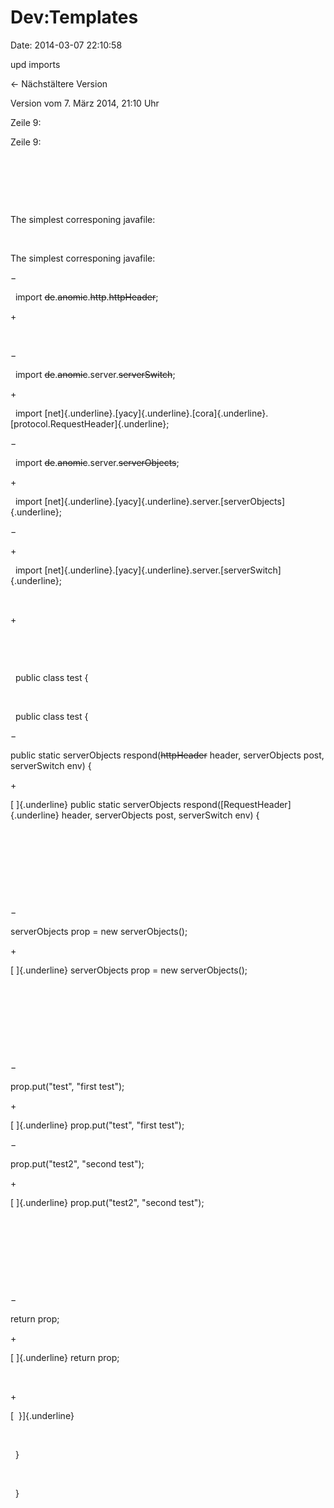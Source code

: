 Dev:Templates
=============

Date: 2014-03-07 22:10:58

upd imports

← Nächstältere Version

Version vom 7. März 2014, 21:10 Uhr

Zeile 9:

Zeile 9:

 

 

 

<div>

The simplest corresponing javafile:

</div>

 

<div>

The simplest corresponing javafile:

</div>

−

<div>

  import ~~de~~.~~anomic~~.~~http~~.~~httpHeader~~;

</div>

\+

<div>

 

</div>

−

<div>

  import ~~de~~.~~anomic~~.server.~~serverSwitch~~;

</div>

\+

<div>

  import
[net]{.underline}.[yacy]{.underline}.[cora]{.underline}.[protocol.RequestHeader]{.underline};

</div>

−

<div>

  import ~~de~~.~~anomic~~.server.~~serverObjects~~;

</div>

\+

<div>

  import
[net]{.underline}.[yacy]{.underline}.server.[serverObjects]{.underline};

</div>

−

<div>

</div>

\+

<div>

  import
[net]{.underline}.[yacy]{.underline}.server.[serverSwitch]{.underline};

</div>

 

\+

<div>

 

</div>

 

<div>

  public class test {

</div>

 

<div>

  public class test {

</div>

−

<div>

 public static serverObjects respond(~~httpHeader~~ header,
serverObjects post, serverSwitch env) {

</div>

\+

<div>

[ ]{.underline} public static serverObjects
respond([RequestHeader]{.underline} header, serverObjects post,
serverSwitch env) {

</div>

 

<div>

   

</div>

 

<div>

   

</div>

−

<div>

 serverObjects prop = new serverObjects();

</div>

\+

<div>

[ ]{.underline} serverObjects prop = new serverObjects();

</div>

 

<div>

    

</div>

 

<div>

    

</div>

−

<div>

 prop.put(\"test\", \"first test\");

</div>

\+

<div>

[ ]{.underline} prop.put(\"test\", \"first test\");

</div>

−

<div>

 prop.put(\"test2\", \"second test\");

</div>

\+

<div>

[ ]{.underline} prop.put(\"test2\", \"second test\");

</div>

 

<div>

   

</div>

 

<div>

   

</div>

−

<div>

 return prop;

</div>

\+

<div>

[ ]{.underline} return prop;

</div>

 

\+

<div>

[  }]{.underline}

</div>

 

<div>

  }

</div>

 

<div>

  }

</div>

 

 
